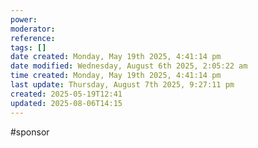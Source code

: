 ```yaml
---
power: 
moderator: 
reference: 
tags: []
date created: Monday, May 19th 2025, 4:41:14 pm
date modified: Wednesday, August 6th 2025, 2:05:22 am
time created: Monday, May 19th 2025, 4:41:14 pm
last update: Thursday, August 7th 2025, 9:27:11 pm
created: 2025-05-19T12:41
updated: 2025-08-06T14:15
---
```

#sponsor